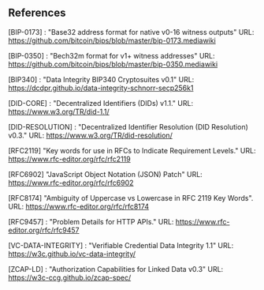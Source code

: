 ## References

[BIP-0173]
: "Base32 address format for native v0-16 witness outputs" URL: <https://github.com/bitcoin/bips/blob/master/bip-0173.mediawiki>

[BIP-0350]
: "Bech32m format for v1+ witness addresses" URL: <https://github.com/bitcoin/bips/blob/master/bip-0350.mediawiki>

[BIP340]
: "Data Integrity BIP340 Cryptosuites v0.1" URL: <https://dcdpr.github.io/data-integrity-schnorr-secp256k1>

[DID-CORE]
: "Decentralized Identifiers (DIDs) v1.1." URL: <https://www.w3.org/TR/did-1.1/>

[DID-RESOLUTION]
: "Decentralized Identifier Resolution (DID Resolution) v0.3." URL: <https://www.w3.org/TR/did-resolution/>

[RFC2119]
"Key words for use in RFCs to Indicate Requirement Levels." URL: <https://www.rfc-editor.org/rfc/rfc2119>

[RFC6902]
"JavaScript Object Notation (JSON) Patch" URL: <https://www.rfc-editor.org/rfc/rfc6902>

[RFC8174]
"Ambiguity of Uppercase vs Lowercase in RFC 2119 Key Words". URL: <https://www.rfc-editor.org/rfc/rfc8174>

[RFC9457]
: "Problem Details for HTTP APIs." URL: <https://www.rfc-editor.org/rfc/rfc9457>

[VC-DATA-INTEGRITY]
: "Verifiable Credential Data Integrity 1.1" URL: <https://w3c.github.io/vc-data-integrity/>

[ZCAP-LD]
: "Authorization Capabilities for Linked Data v0.3" URL: <https://w3c-ccg.github.io/zcap-spec/>

